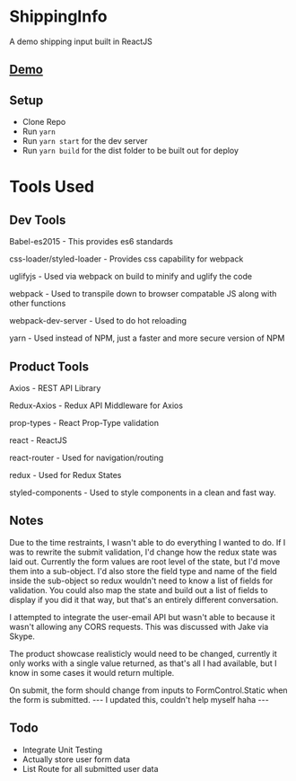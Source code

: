 # ShippingInfo
A demo shipping input built in ReactJS

## [Demo](http://maze.mrboolean.io/)

## Setup
 * Clone Repo
 * Run `yarn`
 * Run `yarn start` for the dev server
 * Run `yarn build` for the dist folder to be built out for deploy

# Tools Used
  
## Dev Tools

  Babel-es2015 - This provides es6 standards

  css-loader/styled-loader - Provides css capability for webpack

  uglifyjs - Used via webpack on build to minify and uglify the code

  webpack - Used to transpile down to browser compatable JS along with other functions

  webpack-dev-server - Used to do hot reloading

  yarn - Used instead of NPM, just a faster and more secure version of NPM

## Product Tools
  Axios - REST API Library

  Redux-Axios - Redux API Middleware for Axios
  
  prop-types - React Prop-Type validation
  
  react - ReactJS
  
  react-router - Used for navigation/routing
  
  redux - Used for Redux States

  styled-components - Used to style components in a clean and fast way.

## Notes

  Due to the time restraints, I wasn't able to do everything I wanted to do. If I was to rewrite the submit validation, I'd change how the redux state was laid out. Currently the form values are root level of the state, but I'd move them into a sub-object. I'd also store the field type and name of the field inside the sub-object so redux wouldn't need to know a list of fields for validation. You could also map the state and build out a list of fields to display if you did it that way, but that's an entirely different conversation. 

  I attempted to integrate the user-email API but wasn't able to because it wasn't allowing any CORS requests. This was discussed with Jake via Skype.

  The product showcase realisticly would need to be changed, currently it only works with a single value returned, as that's all I had available, but I know in some cases it would return multiple.

  On submit, the form should change from inputs to FormControl.Static when the form is submitted. --- I updated this, couldn't help myself haha ---

## Todo
 * Integrate Unit Testing
 * Actually store user form data
 * List Route for all submitted user data











